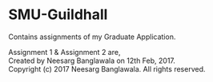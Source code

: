 # SMU-Guildhall
Contains assignments of my Graduate Application.

Assignment 1 & Assignment 2 are,  
Created by Neesarg Banglawala on 12th Feb, 2017.  
Copyright (c) 2017 Neesarg Banglawala. All rights reserved.  
